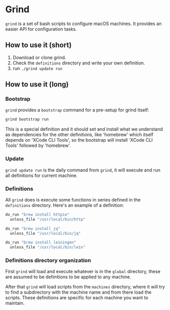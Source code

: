 # Grind

`grind` is a set of bash scripts to configure macOS machines. It provides an
easier API for configuration tasks.

## How to use it (short)

1. Download or clone grind.
2. Check the `definitions` directory and write your own definition.
3. run `./grind update run`

## How to use it (long)

### Bootstrap

`grind` provides a `bootstrap` command for a pre-setup for grind itself:

```bash
grind bootstrap run
```

This is a special definition and it should set and install what we understand
as dependencies for the other definitions, like 'homebrew' which itself depends
on 'XCode CLI Tools', so the bootstrap will install 'XCode CLI Tools' followed
by 'homebrew'.

### Update

`grind update run` is the daily command from `grind`, it will execute and run all
definitions for current machine.

### Definitions

All `grind` does is execute some functions in series defined in the `definitions` directory.
Here's an example of a definition:

```bash
do_run "brew install httpie"
  unless_file "/usr/local/bin/http"

do_run "brew install jq"
  unless_file "/usr/local/bin/jq"

do_run "brew install leiningen"
  unless_file "/usr/local/bin/lein"
```

### Definitions directory organization

First `grind` will load and execute whatever is in the `global` directory,
these are assumed to be definitions to be applied to any machine.

After that `grind` will load scripts from the `machines` directory, where it will try
to find a subdirectory with the machine name and from there load the scripts. These
definitions are specific for each machine you want to maintain.
